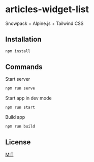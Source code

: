 # articles-widget-list

Snowpack + Alpine.js + Tailwind CSS

## Installation

```bash
npm install
```

## Commands

Start server

```bash
npm run serve
```

Start app in dev mode

```bash
npm run start
```

Build app

```bash
npm run build
```

## License

[MIT](/LICENSE)
